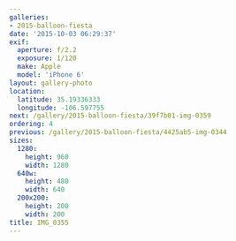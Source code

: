 ```yaml
---
galleries:
- 2015-balloon-fiesta
date: '2015-10-03 06:29:37'
exif:
  aperture: f/2.2
  exposure: 1/120
  make: Apple
  model: 'iPhone 6'
layout: gallery-photo
location:
  latitude: 35.19336333
  longitude: -106.597755
next: /gallery/2015-balloon-fiesta/39f7b01-img-0359
ordering: 4
previous: /gallery/2015-balloon-fiesta/4425ab5-img-0344
sizes:
  1280:
    height: 960
    width: 1280
  640w:
    height: 480
    width: 640
  200x200:
    height: 200
    width: 200
title: IMG_0355
---
```

